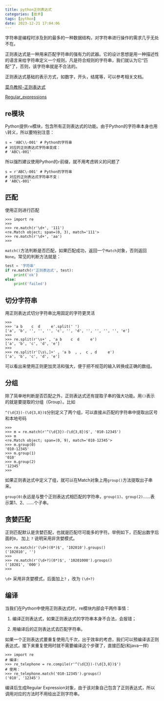 ```yaml
---
title: python正则表达式
categories: [技术]
tags: [python]
date: 2023-12-21 17:04:06
---
```


字符串是编程时涉及到的最多的一种数据结构，对字符串进行操作的需求几乎无处不在。

正则表达式是一种用来匹配字符串的强有力的武器。它的设计思想是用一种描述性的语言来给字符串定义一个规则，凡是符合规则的字符串，我们就认为它“匹配”了，否则，该字符串就是不合法的。
<!-- more -->

正则表达式基础的表示方式，如数字，开头，结尾等，可以参考相关文档。

[菜鸟教程-正则表达式](https://www.runoob.com/regexp/regexp-syntax.html)

[Regular_expressions](https://developer.mozilla.org/zh-CN/docs/Web/JavaScript/Guide/Regular_expressions)

## re模块

Python提供`re`模块，包含所有正则表达式的功能。由于Python的字符串本身也用`\`转义，所以要特别注意：
```shell
s = 'ABC\\-001' # Python的字符串
# 对应的正则表达式字符串变成：
# 'ABC\-001'
```

所以强烈建议使用Python的`r`前缀，就不用考虑转义的问题了

```shell
s = r'ABC\-001' # Python的字符串
# 对应的正则表达式字符串不变：
# 'ABC\-001'
```
## 匹配

使用正则进行匹配

```shell
>>> import re
>>>
>>> re.match(r'\d+', '111')
<re.Match object; span=(0, 3), match='111'>
>>> re.match(r'\d+', 'aa')
>>>
```

`match()`方法判断是否匹配，如果匹配成功，返回一个`Match`对象，否则返回`None`。常见的判断方法就是：

```python
test = '字符串'
if re.match(r'正则表达式', test):
    print('ok')
else:
    print('failed')
```

## 切分字符串
用正则表达式切分字符串比用固定的字符更灵活

```shell
>>>
>>> 'a b    c  d     e'.split(' ')
['a', 'b', '', '', '', 'c', '', 'd', '', '', '', '', 'e']
>>>
>>> re.split(r'\s+' , 'a b    c  d     e')
['a', 'b', 'c', 'd', 'e']
>>>
>>> re.split(r'[\s\,]+' , 'a b  , ,  c , d     e')
['a', 'b', 'c', 'd', 'e']
```

可以看出来使用正则更加灵活和强大，便于把不规范的输入转换成正确的数组。

## 分组
除了简单地判断是否匹配之外，正则表达式还有提取子串的强大功能。用`()`表示的就是要提取的分组（Group）。比如

`^(\d{3})-(\d{3,8})$`分别定义了两个组，可以直接从匹配的字符串中提取出区号和本地号码

```shell
>>>
>>> m = re.match(r'^(\d{3})-(\d{3,8})$', '010-12345')
>>> m
<re.Match object; span=(0, 9), match='010-12345'>
>>> m.group(0)
'010-12345'
>>> m.group(1)
'010'
>>> m.group(2)
'12345'
>>>
```
如果正则表达式中定义了组，就可以在Match对象上用`group()`方法提取出子串来。

`group(0)`永远是与整个正则表达式相匹配的字符串，`group(1)`、`group(2)`……表示第1、2、……个子串。

## 贪婪匹配

正则匹配默认是贪婪匹配，也就是匹配尽可能多的字符。举例如下，匹配出数字后面的`0`， 加上 `?` 说明采用非贪婪模式。

```shell
>>> re.match(r'(\d+)(0*)$', '102010').groups()
('102010', '')
>>>
>>> re.match(r'(\d+?)(0*)$', '10201000').groups()
('10201', '000')
>>>
```
`\d+` 采用非贪婪模式，后面加上`?` ，改为 `(\d+?)`

## 编译

当我们在Python中使用正则表达式时，re模块内部会干两件事情：

1. 编译正则表达式，如果正则表达式的字符串本身不合法，会报错；

2. 用编译后的正则表达式去匹配字符串。

如果一个正则表达式要重复使用几千次，出于效率的考虑，我们可以预编译该正则表达式，接下来重复使用时就不需要编译这个步骤了，直接匹配(和java一样)

```shell
>>> import re
# 编译:
>>> re_telephone = re.compile(r'^(\d{3})-(\d{3,8})$')
# 使用：
>>> re_telephone.match('010-12345').groups()
('010', '12345')
```

编译后生成Regular Expression对象，由于该对象自己包含了正则表达式，所以调用对应的方法时不用给出正则字符串。



